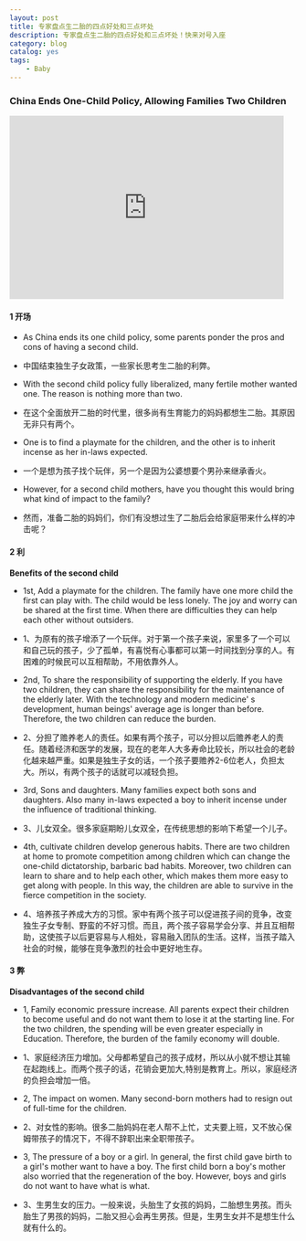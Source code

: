 ```yaml
---
layout: post
title: 专家盘点生二胎的四点好处和三点坏处
description: 专家盘点生二胎的四点好处和三点坏处！快来对号入座
category: blog
catalog: yes
tags:
    - Baby
---
```

### China Ends One-Child Policy, Allowing Families Two Children

<iframe title="New York Times Video - Embed Player" width="480" height="321" frameborder="0" scrolling="no" allowfullscreen="true" marginheight="0" marginwidth="0" id="nyt_video_player" src="https://static01.nyt.com/video/players/offsite/index.html?videoId=100000004008754"></iframe>

#### 1 开场

* As China ends its one child policy, some parents ponder the pros and cons of having a second child.
* 中国结束独生子女政策，一些家长思考生二胎的利弊。

* With the second child policy fully liberalized, many fertile mother wanted one. The reason is nothing more than two.
* 在这个全面放开二胎的时代里，很多尚有生育能力的妈妈都想生二胎。其原因无非只有两个。

* One is to find a playmate for the children, and the other is to inherit incense as her in-laws expected.
* 一个是想为孩子找个玩伴，另一个是因为公婆想要个男孙来继承香火。

* However, for a second child mothers, have you thought this would bring what kind of impact to the family?
* 然而，准备二胎的妈妈们，你们有没想过生了二胎后会给家庭带来什么样的冲击呢？

#### 2 利

**Benefits of the second child**

* 1st, Add a playmate for the children. The family have one more child the first can play with. The child would be less lonely. The joy and worry can be shared at the first time. When there are difficulties they can help each other without outsiders.
* 1、为原有的孩子增添了一个玩伴。对于第一个孩子来说，家里多了一个可以和自己玩的孩子，少了孤单，有喜悦有心事都可以第一时间找到分享的人。有困难的时候民可以互相帮助，不用依靠外人。

* 2nd, To share the responsibility of supporting the elderly. If you have two children, they can share the responsibility for the maintenance of the elderly later. With the technology and modern medicine' s development, human beings' average age is longer than before. Therefore, the two children can reduce the burden.
* 2、分担了赡养老人的责任。如果有两个孩子，可以分担以后赡养老人的责任。随着经济和医学的发展，现在的老年人大多寿命比较长，所以社会的老龄化越来越严重。如果是独生子女的话，一个孩子要赡养2-6位老人，负担太大。所以，有两个孩子的话就可以减轻负担。

* 3rd, Sons and daughters. Many families expect both sons and daughters. Also many in-laws expected a boy to inherit incense under the influence of traditional thinking.
* 3、儿女双全。很多家庭期盼儿女双全，在传统思想的影响下希望一个儿子。

* 4th, cultivate children develop generous habits. There are two children at home to promote competition among children which can change the one-child dictatorship, barbaric bad habits. Moreover, two children can learn to share and to help each other, which makes them more easy to get along with people. In this way, the children are able to survive in the fierce competition in the society.
* 4、培养孩子养成大方的习惯。家中有两个孩子可以促进孩子间的竞争，改变独生子女专制、野蛮的不好习惯。而且，两个孩子容易学会分享、并且互相帮助，这使孩子以后更容易与人相处，容易融入团队的生活。这样，当孩子踏入社会的时候，能够在竞争激烈的社会中更好地生存。


#### 3 弊

**Disadvantages of the second child**

* 1, Family economic pressure increase. All parents expect their children to become useful and do not want them to lose it at the starting line. For the two children, the spending will be even greater especially in Education. Therefore, the burden of the family economy will double.
* 1、家庭经济压力增加。父母都希望自己的孩子成材，所以从小就不想让其输在起跑线上。而两个孩子的话，花销会更加大,特别是教育上。所以，家庭经济的负担会增加一倍。

* 2, The impact on women. Many second-born mothers had to resign out of full-time for the children.
* 2、对女性的影响。很多二胎妈妈在老人帮不上忙，丈夫要上班，又不放心保姆带孩子的情况下，不得不辞职出来全职带孩子。

* 3, The pressure of a boy or a girl. In general, the first child gave birth to a girl's mother want to have a boy. The first child born a boy's mother also worried that the regeneration of the boy. However, boys and girls do not want to have what is what.
* 3、生男生女的压力。一般来说，头胎生了女孩的妈妈，二胎想生男孩。而头胎生了男孩的妈妈，二胎又担心会再生男孩。但是，生男生女并不是想生什么就有什么的。
